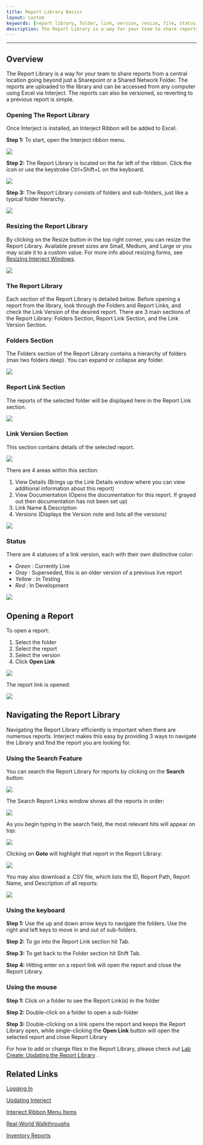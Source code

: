 ```yaml
---
title: Report Library Basics
layout: custom
keywords: [report library, folder, link, version, resize, file, status, navigate, search]
description: The Report Library is a way for your team to share reports from a central location going beyond just a Sharepoint or a Shared Network Folder.The reports are uploaded to the library and can be accessed from any computer using Excel via Interject.
---
```

* * *

## Overview

The Report Library is a way for your team to share reports from a central location going beyond just a Sharepoint or a Shared Network Folder. The reports are uploaded to the library and can be accessed from any computer using Excel via Interject. The reports can also be versioned, so reverting to a previous report is simple.

### Opening The Report Library

Once Interject is installed, an Interject Ribbon will be added to Excel.

**Step 1:** To start, open the Interject ribbon menu.

![](/images/ReportLibraryBasics/1.01GettingtoRL-InterjectTab.png)
<br>

**Step 2:** The Report Library is located on the far left of the ribbon. Click the icon or use the keystroke Ctrl+Shift+L on the keyboard.

![](/images/ReportLibraryBasics/1.02GettingtoRL-ClickRL.png)
<br>

**Step 3:** The Report Library consists of folders and sub-folders, just like a typical folder hierarchy.

![](/images/ReportLibraryBasics/ReportLibrary.png)
<br>

### Resizing the Report Library

By clicking on the Resize button in the top right corner, you can resize the Report Library. Available preset sizes are Small, Medium, and Large or you may scale it to a custom value. For more info about resizing forms, see [Resizing Interject Windows](/wAbout/Resizing-Form-Windows.html).

![](/images/ReportLibraryBasics/Resize.png)
<br>

### The Report Library

Each section of the Report Library is detailed below. Before opening a report from the library, look through the Folders and Report Links, and check the Link Version of the desired report. There are 3 main sections of the Report Library: Folders Section, Report Link Section, and the Link Version Section.

### Folders Section

The Folders section of the Report Library contains a hierarchy of folders (max two folders deep). You can expand or collapse any folder.

![](/images/ReportLibraryBasics/ReportLibraryFoldersSection.png)
<br>

### Report Link Section

The reports of the selected folder will be displayed here in the Report Link section.

![](/images/ReportLibraryBasics/ReportLibraryLinksSection.png)
<br>

### Link Version Section

This section contains details of the selected report.

![](/images/ReportLibraryBasics/ReportLibraryVersionSection.png)
<br>

There are 4 areas within this section:

1. View Details (Brings up the Link Details window where you can view additional information about this report)
2. View Documentation (Opens the documentation for this report. If grayed out then documentation has not been set up)
3. Link Name & Description
4. Versions (Displays the Version note and lists all the versions)

![](/images/ReportLibraryBasics/LinkVersionSection.png)
<br>

### Status

There are 4 statuses of a link version, each with their own distinctive color:

* _Green_ : Currently Live
* _Gray_ : Superseded, this is an older version of a previous live report
* _Yellow_ : In Testing
* _Red_ : In Development

![](/images/ReportLibraryBasics/Statuses.png)
<br>

## Opening a Report

To open a report:

1. Select the folder
2. Select the report
3. Select the version
4. Click **Open Link**

![](/images/ReportLibraryBasics/OpenReport.png)
<br>

The report link is opened:

![](/images/ReportLibraryBasics/ReportOpened.png)
<br>

## Navigating the Report Library

Navigating the Report Library efficiently is important when there are numerous reports. Interject makes this easy by providing 3 ways to navigate the Library and find the report you are looking for.

### Using the Search Feature

You can search the Report Library for reports by clicking on the **Search** button:

![](/images/ReportLibraryBasics/ReportLibrarySearch.png)
<br>

The Search Report Links window shows all the reports in order:

![](/images/ReportLibraryBasics/SearchReportLinksWindowReports.png)
<br>

As you begin typing in the search field, the most relevant hits will appear on top:

![](/images/ReportLibraryBasics/SearchReportLinksWindowSearch.png)
<br>

Clicking on **Goto** will highlight that report in the Report Library:

![](/images/ReportLibraryBasics/SearchReportLinksWindowGoto.png)
<br>

You may also download a .CSV file, which lists the ID, Report Path, Report Name, and Description of all reports:

![](/images/ReportLibraryBasics/SearchReportLinksWindowDownload.png)
<br>

### Using the keyboard

**Step 1:** Use the up and down arrow keys to navigate the folders. Use the right and left keys to move in and out of sub-folders.

**Step 2:** To go into the Report Link section hit Tab.

**Step 3:** To get back to the Folder section hit Shift Tab.

**Step 4:** Hitting enter on a report link will open the report and close the Report Library.

### Using the mouse

**Step 1:** Click on a folder to see the Report Link(s) in the folder

**Step 2:** Double-click on a folder to open a sub-folder

**Step 3:** Double-clicking on a link opens the report and keeps the Report Library open, while single-clicking the **Open Link** button will open the selected report and close Report Library

For how to add or change files in the Report Library, please check out [Lab Create: Updating the Report Library](/wGetStarted/L-Create-UpdatingReportLibrary) .

## Related Links

[Logging In](/wAbout/Logging-In.html)

[Updating Interject](/wAbout/Updating-Interject.html)

[Interject Ribbon Menu Items](/wGetStarted/INTERJECT-Ribbon-Menu-Items.html)

[Real-World Walkthroughs](/wAbout/Real-World-Walkthroughs.html)

[Inventory Reports](/wAbout/Inventory-Reports.html)

